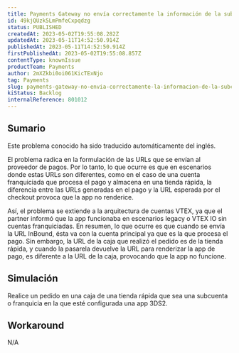 ```yaml
---
title: Payments Gateway no envía correctamente la información de la subcuenta en la carga útil al conector
id: 49kjQUzk5LmPmfeCxpqdzg
status: PUBLISHED
createdAt: 2023-05-02T19:55:08.282Z
updatedAt: 2023-05-11T14:52:50.914Z
publishedAt: 2023-05-11T14:52:50.914Z
firstPublishedAt: 2023-05-02T19:55:08.857Z
contentType: knownIssue
productTeam: Payments
author: 2mXZkbi0oi061KicTExNjo
tag: Payments
slug: payments-gateway-no-envia-correctamente-la-informacion-de-la-subcuenta-en-la-carga-util-al-conector
kiStatus: Backlog
internalReference: 801012
---
```


## Sumario

<div class="alert alert-info">
  <p>Este problema conocido ha sido traducido automáticamente del inglés.</p>
</div>


El problema radica en la formulación de las URLs que se envían al proveedor de pagos. Por lo tanto, lo que ocurre es que en escenarios donde estas URLs son diferentes, como en el caso de una cuenta franquiciada que procesa el pago y almacena en una tienda rápida, la diferencia entre las URLs generadas en el pago y la URL esperada por el checkout provoca que la app no renderice.

Así, el problema se extiende a la arquitectura de cuentas VTEX, ya que el partner informó que la app funcionaba en escenarios legacy o VTEX IO sin cuentas franquiciadas. En resumen, lo que ocurre es que cuando se envía la URL InBound, ésta va con la cuenta principal ya que es la que procesa el pago. Sin embargo, la URL de la caja que realizó el pedido es de la tienda rápida, y cuando la pasarela devuelve la URL para renderizar la app de pago, es diferente a la URL de la caja, provocando que la app no funcione.


##

## Simulación


Realice un pedido en una caja de una tienda rápida que sea una subcuenta o franquicia en la que esté configurada una app 3DS2.



## Workaround


N/A





